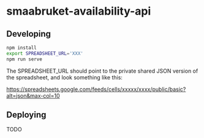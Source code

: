 # smaabruket-availability-api

## Developing

```bash
npm install
export SPREADSHEET_URL='XXX'
npm run serve
```

The SPREADSHEET_URL should point to the private shared JSON version of the
spreadsheet, and look something like this:

https://spreadsheets.google.com/feeds/cells/xxxxx/xxxx/public/basic?alt=json&max-col=10

## Deploying

TODO
